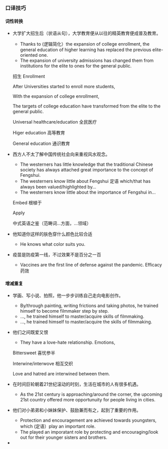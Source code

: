 ### 口译技巧

#### 词性转换

- 大学扩大招生后（状语从句），大学教育便从以往的精英教育便成普及教育。

   - Thanks to (逻辑简化）the expansion of college enrollment, the general education of higher learning has replaced the previous elite-oriented one.
   - The expansion of university admissions has changed them from institutions for the elite to ones for the general public.
 
  招生 Enrollment

  After Universities started to enroll more students,

  With the expansion of college enrollment, 
  
  The targets of college education have transformed from the elite to the general public.
  
  Universal healthcare/education 全民医疗
  
  Higer education 高等教育
  
  General education 通识教育
  
- 西方人不太了解中国传统社会向来重视风水观念。
  - The westerners has little knowledge that the traditional Chinese society has always attached great importance to the concept of Fengshui.
  - The westerners know little about Fengshui 定语 which/that has always been valued/highlighted by...
  - The westerners know little about the importance of Fengshui in... 
 
   Embed 根植于
 
   Apply
 
   中式英语之鉴（范畴词...方面，...领域）
   
 - 他知道你这样的肤色穿什么颜色比较合适
   - He knows what color suits you.
 - 疫苗是防疫第一线，不过效果不是百分之一百
   - Vaccines are the first line of defense against the pandemic.
 Efficacy 药效
 
 #### 增减重复
 
 - 学画、写小说、拍照，他一步步训练自己走向电影创作。
   - By/through painting, writing frictions and taking photos, he trained himself to become filmmaker step by step.
   - ..., he trained himself to master/acquire skills of filmmaking.
   - ..., he trained himself to master/acquire the skills of filmmaking.
 - 他们之间既爱又恨
   - They have a love-hate relationship.
   Emotions, 
   
   Bittersweet 喜忧参半
   
   Interwine/interwove 相互交织
   
   Love and hatred are interwined between them.
 - 在时间巨轮朝着21世纪滚动的时刻，生活在城市的人有很多机遇。
   - As the 21st century is approaching/around the corner, the upcoming 21st country offered more opportunuity for people living in cities.
   
 - 他们对小弟弟和小妹妹保护、鼓励兼而有之，起到了重要的作用。
   - Protection and encouragement are achieved towards youngsters, which (定语）play an important role. 
   - The played an imporatant role by protecting and encouraging/look out for their younger sisters and brothers.
   
 - 
